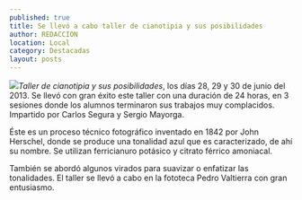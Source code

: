 ```yaml
---
published: true
title: Se llevó a cabo taller de cianotipia y sus posibilidades
author: REDACCION
location: Local
category: Destacadas
layout: posts
---
```


![](http://i.imgur.com/kT93yXVm.jpg)_Taller de cianotipia y sus posibilidades_, los días 28, 29 y 30 de junio del 2013. 
Se llevó con gran éxito este taller con una duración de 24 horas, en 3 sesiones donde los alumnos terminaron sus trabajos muy complacidos. Impartido por Carlos Segura y Sergio Mayorga.

Éste es un proceso técnico fotográfico inventado en 1842 por John Herschel, donde se produce una tonalidad azul que es caracterizado, de ahí su nombre. Se utilizan ferricianuro potásico y citrato férrico amoniacal. 

También se abordó algunos virados para suavizar o enfatizar las tonalidades. El taller se llevó a cabo en la fototeca Pedro Valtierra con gran entusiasmo.
